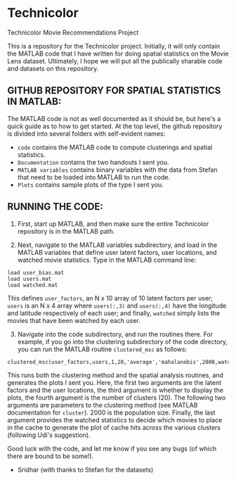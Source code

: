 Technicolor
===========

Technicolor Movie Recommendations Project

This is a repository for the Technicolor project. Initially, it will
only contain the MATLAB code that I have written for doing spatial
statistics on the Movie Lens dataset. Ultimately, I hope we will put
all the publically sharable code and datasets on this repository. 


GITHUB REPOSITORY FOR SPATIAL STATISTICS IN MATLAB: 
---------------------------------------------------

The MATLAB code is not as well documented as it should be, but here's
a quick guide as to how to get started. At the top level, the github
repository is divided into several folders with self-evident names:

 - `code` contains the MATLAB code to compute clusterings
and spatial statistics.
 - `Documentation` contains the two handouts I sent you.
 - `MATLAB variables` contains binary variables with the
   data from Stefan that need to be loaded into MATLAB to
   run the code.
 - `Plots` contains sample plots of the type I sent you. 



RUNNING THE CODE: 
-----------------

1. First, start up MATLAB, and then make sure the entire Technicolor
repository is in the MATLAB path. 

2. Next, navigate to the MATLAB variables subdirectory, and load in
the MATLAB variables that define user latent factors, user locations,
and watched movie statistics. Type in the MATLAB command line: 

```
load user_bias.mat
load users.mat
load watched.mat
```

This defines `user_factors`, an N x 10 array of 10 latent factors per
user;  `users` is an N x 4 array where `users(:,3)` and `users(:,4)` have
the longitude and latitude respectively of each user; and finally,
`watched` simply lists the movies that have been watched by each user. 

3. Navigate into the code subdirectory, and run the routines
there. For example, if you go into the clustering subdirectory of the
code directory, you can run the MATLAB routine `clustered_msc` as
follows: 

```
clustered_msc(user_factors,users,1,20,'average','mahalanobis',2000,watched)
```

This runs both the clustering method and the spatial analysis
routines, and generates the plots I sent you. Here, the first two
arguments are the latent factors and the user locations, the third
argument is whether to display the plots, the fourth argument is the
number of clusters (20). The following two arguments are parameters to
the clustering method (see MATLAB documentation for `cluster`). 2000
is the population size. Finally, the last argument provides the
watched statistics to decide which movies to place in the cache to
generate the plot of cache hits across the various clusters (following
Udi's suggestion). 

Good luck with the code, and let me know if you see any bugs (of which
there are bound to be some!). 

- Sridhar (with thanks to Stefan for the datasets) 

